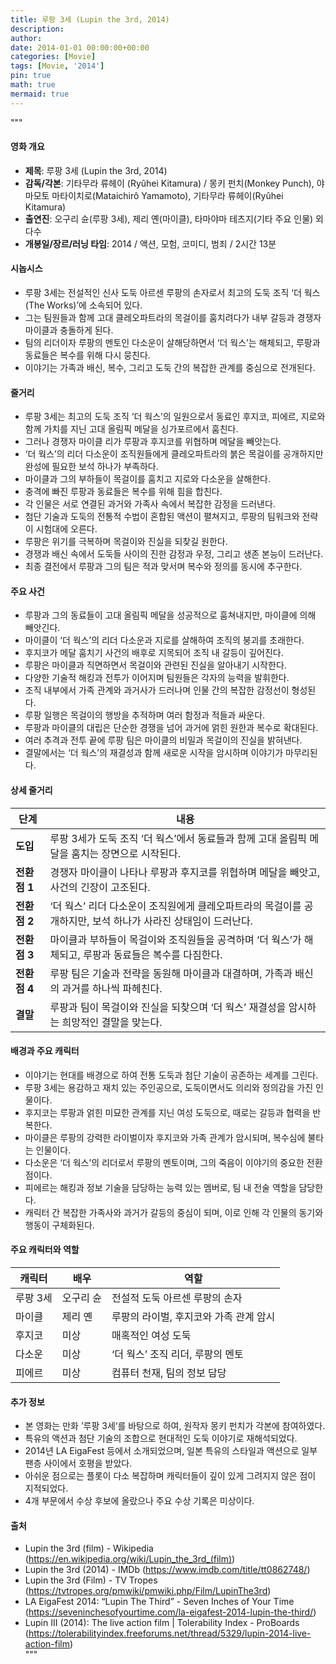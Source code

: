 ```yaml
---
title: 루팡 3세 (Lupin the 3rd, 2014)
description: 
author: 
date: 2014-01-01 00:00:00+00:00
categories: [Movie]
tags: [Movie, '2014']
pin: true
math: true
mermaid: true
---
```

"""
#### 영화 개요

- **제목**: 루팡 3세 (Lupin the 3rd, 2014)
- **감독/각본**: 기타무라 류헤이 (Ryûhei Kitamura) / 몽키 펀치(Monkey Punch), 야마모토 마타이치로(Mataichirô Yamamoto), 기타무라 류헤이(Ryûhei Kitamura)
- **출연진**: 오구리 슌(루팡 3세), 제리 옌(마이클), 타마야마 테츠지(기타 주요 인물) 외 다수
- **개봉일/장르/러닝 타임**: 2014 / 액션, 모험, 코미디, 범죄 / 2시간 13분

#### 시놉시스

- 루팡 3세는 전설적인 신사 도둑 아르센 루팡의 손자로서 최고의 도둑 조직 ‘더 웍스(The Works)’에 소속되어 있다.  
- 그는 팀원들과 함께 고대 클레오파트라의 목걸이를 훔치려다가 내부 갈등과 경쟁자 마이클과 충돌하게 된다.  
- 팀의 리더이자 루팡의 멘토인 다소운이 살해당하면서 ‘더 웍스’는 해체되고, 루팡과 동료들은 복수를 위해 다시 뭉친다.  
- 이야기는 가족과 배신, 복수, 그리고 도둑 간의 복잡한 관계를 중심으로 전개된다.

#### 줄거리

- 루팡 3세는 최고의 도둑 조직 ‘더 웍스’의 일원으로서 동료인 후지코, 피에르, 지로와 함께 가치를 지닌 고대 올림픽 메달을 싱가포르에서 훔친다.  
- 그러나 경쟁자 마이클 리가 루팡과 후지코를 위협하며 메달을 빼앗는다.  
- ‘더 웍스’의 리더 다소운이 조직원들에게 클레오파트라의 붉은 목걸이를 공개하지만 완성에 필요한 보석 하나가 부족하다.  
- 마이클과 그의 부하들이 목걸이를 훔치고 지로와 다소운을 살해한다.  
- 충격에 빠진 루팡과 동료들은 복수를 위해 힘을 합친다.  
- 각 인물은 서로 연결된 과거와 가족사 속에서 복잡한 감정을 드러낸다.  
- 첨단 기술과 도둑의 전통적 수법이 혼합된 액션이 펼쳐지고, 루팡의 팀워크와 전략이 시험대에 오른다.  
- 루팡은 위기를 극복하며 목걸이와 진실을 되찾길 원한다.  
- 경쟁과 배신 속에서 도둑들 사이의 진한 감정과 우정, 그리고 생존 본능이 드러난다.  
- 최종 결전에서 루팡과 그의 팀은 적과 맞서며 복수와 정의를 동시에 추구한다.

#### 주요 사건

- 루팡과 그의 동료들이 고대 올림픽 메달을 성공적으로 훔쳐내지만, 마이클에 의해 빼앗긴다.  
- 마이클이 ‘더 웍스’의 리더 다소운과 지로를 살해하여 조직의 붕괴를 초래한다.  
- 후지코가 메달 훔치기 사건의 배후로 지목되어 조직 내 갈등이 깊어진다.  
- 루팡은 마이클과 직면하면서 목걸이와 관련된 진실을 알아내기 시작한다.  
- 다양한 기술적 해킹과 전투가 이어지며 팀원들은 각자의 능력을 발휘한다.  
- 조직 내부에서 가족 관계와 과거사가 드러나며 인물 간의 복잡한 감정선이 형성된다.  
- 루팡 일행은 목걸이의 행방을 추적하며 여러 함정과 적들과 싸운다.  
- 루팡과 마이클의 대립은 단순한 경쟁을 넘어 과거에 얽힌 원한과 복수로 확대된다.  
- 여러 추격과 전투 끝에 루팡 팀은 마이클의 비밀과 목걸이의 진실을 밝혀낸다.  
- 결말에서는 ‘더 웍스’의 재결성과 함께 새로운 시작을 암시하며 이야기가 마무리된다.

#### 상세 줄거리

| **단계**     | **내용**                                                                                             |
|--------------|----------------------------------------------------------------------------------------------------|
| **도입**     | 루팡 3세가 도둑 조직 ‘더 웍스’에서 동료들과 함께 고대 올림픽 메달을 훔치는 장면으로 시작된다.       |
| **전환점 1** | 경쟁자 마이클이 나타나 루팡과 후지코를 위협하며 메달을 빼앗고, 사건의 긴장이 고조된다.               |
| **전환점 2** | ‘더 웍스’ 리더 다소운이 조직원에게 클레오파트라의 목걸이를 공개하지만, 보석 하나가 사라진 상태임이 드러난다.|
| **전환점 3** | 마이클과 부하들이 목걸이와 조직원들을 공격하며 ‘더 웍스’가 해체되고, 루팡과 동료들은 복수를 다짐한다.   |
| **전환점 4** | 루팡 팀은 기술과 전략을 동원해 마이클과 대결하며, 가족과 배신의 과거를 하나씩 파헤친다.               |
| **결말**     | 루팡과 팀이 목걸이와 진실을 되찾으며 ‘더 웍스’ 재결성을 암시하는 희망적인 결말을 맞는다.               |

#### 배경과 주요 캐릭터

- 이야기는 현대를 배경으로 하여 전통 도둑과 첨단 기술이 공존하는 세계를 그린다.  
- 루팡 3세는 용감하고 재치 있는 주인공으로, 도둑이면서도 의리와 정의감을 가진 인물이다.  
- 후지코는 루팡과 얽힌 미묘한 관계를 지닌 여성 도둑으로, 때로는 갈등과 협력을 반복한다.  
- 마이클은 루팡의 강력한 라이벌이자 후지코와 가족 관계가 암시되며, 복수심에 불타는 인물이다.  
- 다소운은 ‘더 웍스’의 리더로서 루팡의 멘토이며, 그의 죽음이 이야기의 중요한 전환점이다.  
- 피에르는 해킹과 정보 기술을 담당하는 능력 있는 멤버로, 팀 내 전술 역할을 담당한다.  
- 캐릭터 간 복잡한 가족사와 과거가 갈등의 중심이 되며, 이로 인해 각 인물의 동기와 행동이 구체화된다.

#### 주요 캐릭터와 역할

| **캐릭터**   | **배우**     | **역할**                         |
|--------------|--------------|---------------------------------|
| 루팡 3세     | 오구리 슌    | 전설적 도둑 아르센 루팡의 손자  |
| 마이클       | 제리 옌      | 루팡의 라이벌, 후지코와 가족 관계 암시 |
| 후지코       | 미상         | 매혹적인 여성 도둑               |
| 다소운       | 미상         | ‘더 웍스’ 조직 리더, 루팡의 멘토  |
| 피에르       | 미상         | 컴퓨터 천재, 팀의 정보 담당      |

#### 추가 정보

- 본 영화는 만화 ’루팡 3세‘를 바탕으로 하여, 원작자 몽키 펀치가 각본에 참여하였다.  
- 특유의 액션과 첨단 기술의 조합으로 현대적인 도둑 이야기로 재해석되었다.  
- 2014년 LA EigaFest 등에서 소개되었으며, 일본 특유의 스타일과 액션으로 일부 팬층 사이에서 호평을 받았다.  
- 아쉬운 점으로는 플롯이 다소 복잡하며 캐릭터들이 깊이 있게 그려지지 않은 점이 지적되었다.  
- 4개 부문에서 수상 후보에 올랐으나 주요 수상 기록은 미상이다.

#### 출처

- Lupin the 3rd (film) - Wikipedia (https://en.wikipedia.org/wiki/Lupin_the_3rd_(film))  
- Lupin the 3rd (2014) - IMDb (https://www.imdb.com/title/tt0862748/)  
- Lupin the 3rd (Film) - TV Tropes (https://tvtropes.org/pmwiki/pmwiki.php/Film/LupinThe3rd)  
- LA EigaFest 2014: “Lupin The Third” - Seven Inches of Your Time (https://seveninchesofyourtime.com/la-eigafest-2014-lupin-the-third/)  
- Lupin III (2014): The live action film | Tolerability Index - ProBoards (https://tolerabilityindex.freeforums.net/thread/5329/lupin-2014-live-action-film)  
"""